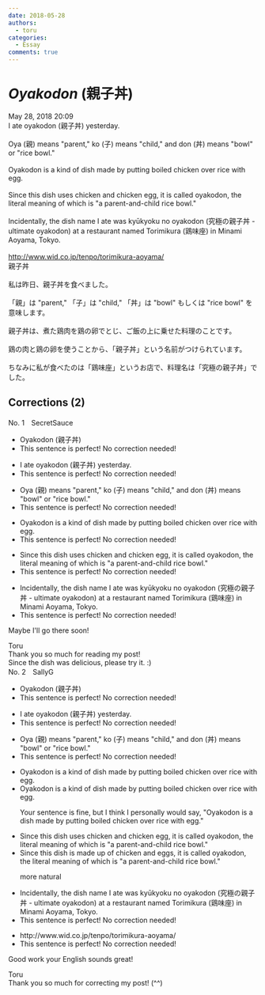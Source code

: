 ```yaml
---
date: 2018-05-28
authors:
  - toru
categories:
  - Essay
comments: true
---
```


# <strong><em>Oyakodon</strong></em> (親子丼)
<div class="date">May 28, 2018 20:09</div>
<div id="post"><div id="body_show_ori">
I ate oyakodon (親子丼) yesterday.<br/><br/>Oya (親) means "parent," ko (子) means "child," and don (丼) means "bowl" or "rice bowl."<br/><br/>Oyakodon is a kind of dish made by putting boiled chicken over rice with egg.<br/><br/>Since this dish uses chicken and chicken egg, it is called oyakodon, the literal meaning of which is "a parent-and-child rice bowl."<br/><br/>Incidentally, the dish name I ate was kyūkyoku no oyakodon (究極の親子丼 - ultimate oyakodon) at a restaurant named Torimikura (鶏味座) in Minami Aoyama, Tokyo.<br/><br/><a href="http://www.wid.co.jp/tenpo/torimikura-aoyama/" target="_blank">http://www.wid.co.jp/tenpo/torimikura-aoyama/</a>
</div></div>

<!-- more -->

<div id="post_ja"><div id="body_show_mo">
親子丼<br/><br/>私は昨日、親子丼を食べました。<br/><br/>「親」は "parent," 「子」は "child," 「丼」は "bowl" もしくは "rice bowl" を意味します。<br/><br/>親子丼は、煮た鶏肉を鶏の卵でとじ、ご飯の上に乗せた料理のことです。<br/><br/>鶏の肉と鶏の卵を使うことから、「親子丼」という名前がつけられています。<br/><br/>ちなみに私が食べたのは「鶏味座」というお店で、料理名は「究極の親子丼」でした。
</div></div>

## Corrections (2)
<div id="block"><div class="first_name"> No. 1　<span class="just_name">SecretSauce</span></div><div id="block2">
<ul class="correction_field">
<li class="incorrect">Oyakodon (親子丼)</li>
<li class="corrected perfect">This sentence is perfect! No correction needed!</li>
</ul>
<ul class="correction_field">
<li class="incorrect">I ate oyakodon (親子丼) yesterday.</li>
<li class="corrected perfect">This sentence is perfect! No correction needed!</li>
</ul>
<ul class="correction_field">
<li class="incorrect">Oya (親) means "parent," ko (子) means "child," and don (丼) means "bowl" or "rice bowl."</li>
<li class="corrected perfect">This sentence is perfect! No correction needed!</li>
</ul>
<ul class="correction_field">
<li class="incorrect">Oyakodon is a kind of dish made by putting boiled chicken over rice with egg.</li>
<li class="corrected perfect">This sentence is perfect! No correction needed!</li>
</ul>
<ul class="correction_field">
<li class="incorrect">Since this dish uses chicken and chicken egg, it is called oyakodon, the literal meaning of which is "a parent-and-child rice bowl."</li>
<li class="corrected perfect">This sentence is perfect! No correction needed!</li>
</ul>
<ul class="correction_field">
<li class="incorrect">Incidentally, the dish name I ate was kyūkyoku no oyakodon (究極の親子丼 - ultimate oyakodon) at a restaurant named Torimikura (鶏味座) in Minami Aoyama, Tokyo.</li>
<li class="corrected perfect">This sentence is perfect! No correction needed!</li>
</ul>
<p class="comment_small">
 Maybe I'll go there soon!
</p>

</div><div class="name"><span class="just_name">Toru</span><br>
Thank you so much for reading my post!<br/>Since the dish was delicious, please try it. :)
</div>
</div>
<div id="block"><div class="first_name"> No. 2　<span class="just_name">SallyG</span></div><div id="block2">
<ul class="correction_field">
<li class="incorrect">Oyakodon (親子丼)</li>
<li class="corrected perfect">This sentence is perfect! No correction needed!</li>
</ul>
<ul class="correction_field">
<li class="incorrect">I ate oyakodon (親子丼) yesterday.</li>
<li class="corrected perfect">This sentence is perfect! No correction needed!</li>
</ul>
<ul class="correction_field">
<li class="incorrect">Oya (親) means "parent," ko (子) means "child," and don (丼) means "bowl" or "rice bowl."</li>
<li class="corrected perfect">This sentence is perfect! No correction needed!</li>
</ul>
<ul class="correction_field">
<li class="incorrect">Oyakodon is a kind of dish made by putting boiled chicken over rice with egg.</li>
<li class="corrected correct">
Oyakodon is a kind of dish made by putting boiled chicken over rice with egg.
<p class="correction_comment">Your sentence is fine, but I think I personally would say, "Oyakodon is a dish made by putting boiled chicken over rice with egg."</p>
</li>
</ul>
<ul class="correction_field">
<li class="incorrect">Since this dish uses chicken and chicken egg, it is called oyakodon, the literal meaning of which is "a parent-and-child rice bowl."</li>
<li class="corrected correct">
Since this dish is made up of chicken and eggs, it is called oyakodon, the literal meaning of which is "a parent-and-child rice bowl."
<p class="correction_comment">more natural</p>
</li>
</ul>
<ul class="correction_field">
<li class="incorrect">Incidentally, the dish name I ate was kyūkyoku no oyakodon (究極の親子丼 - ultimate oyakodon) at a restaurant named Torimikura (鶏味座) in Minami Aoyama, Tokyo.</li>
<li class="corrected perfect">This sentence is perfect! No correction needed!</li>
</ul>
<ul class="correction_field">
<li class="incorrect">http://www.wid.co.jp/tenpo/torimikura-aoyama/</li>
<li class="corrected perfect">This sentence is perfect! No correction needed!</li>
</ul>
<p class="comment_small">
 Good work your English sounds great!
</p>

</div><div class="name"><span class="just_name">Toru</span><br>
Thank you so much for correcting my post! (^^)
</div>
</div>
